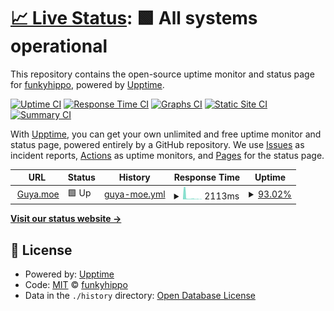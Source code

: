 # [📈 Live Status](https://status.guya.moe): <!--live status--> **🟩 All systems operational**

This repository contains the open-source uptime monitor and status page for [funkyhippo](https://status.guya.moe), powered by [Upptime](https://github.com/upptime/upptime).

[![Uptime CI](https://github.com/funkyhippo/guya-status-page/workflows/Uptime%20CI/badge.svg)](https://github.com/funkyhippo/guya-status-page/actions?query=workflow%3A%22Uptime+CI%22)
[![Response Time CI](https://github.com/funkyhippo/guya-status-page/workflows/Response%20Time%20CI/badge.svg)](https://github.com/funkyhippo/guya-status-page/actions?query=workflow%3A%22Response+Time+CI%22)
[![Graphs CI](https://github.com/funkyhippo/guya-status-page/workflows/Graphs%20CI/badge.svg)](https://github.com/funkyhippo/guya-status-page/actions?query=workflow%3A%22Graphs+CI%22)
[![Static Site CI](https://github.com/funkyhippo/guya-status-page/workflows/Static%20Site%20CI/badge.svg)](https://github.com/funkyhippo/guya-status-page/actions?query=workflow%3A%22Static+Site+CI%22)
[![Summary CI](https://github.com/funkyhippo/guya-status-page/workflows/Summary%20CI/badge.svg)](https://github.com/funkyhippo/guya-status-page/actions?query=workflow%3A%22Summary+CI%22)

With [Upptime](https://upptime.js.org), you can get your own unlimited and free uptime monitor and status page, powered entirely by a GitHub repository. We use [Issues](https://github.com/funkyhippo/guya-status-page/issues) as incident reports, [Actions](https://github.com/funkyhippo/guya-status-page/actions) as uptime monitors, and [Pages](https://status.guya.moe) for the status page.

<!--start: status pages-->
<!-- This summary is generated by Upptime (https://github.com/upptime/upptime) -->
<!-- Do not edit this manually, your changes will be overwritten -->
<!-- prettier-ignore -->
| URL | Status | History | Response Time | Uptime |
| --- | ------ | ------- | ------------- | ------ |
| <img alt="" src="https://raw.githubusercontent.com/appu1232/guyamoe/develop/static_global/logo.png" height="13"> [Guya.moe](https://baka.guya.moe/) | 🟩 Up | [guya-moe.yml](https://github.com/funkyhippo/guya-status-page/commits/HEAD/history/guya-moe.yml) | <details><summary><img alt="Response time graph" src="./graphs/guya-moe/response-time-week.png" height="20"> 2113ms</summary><br><a href="https://status.guya.moe/history/guya-moe"><img alt="Response time 2113" src="https://img.shields.io/endpoint?url=https%3A%2F%2Fraw.githubusercontent.com%2Ffunkyhippo%2Fguya-status-page%2FHEAD%2Fapi%2Fguya-moe%2Fresponse-time.json"></a><br><a href="https://status.guya.moe/history/guya-moe"><img alt="24-hour response time 2113" src="https://img.shields.io/endpoint?url=https%3A%2F%2Fraw.githubusercontent.com%2Ffunkyhippo%2Fguya-status-page%2FHEAD%2Fapi%2Fguya-moe%2Fresponse-time-day.json"></a><br><a href="https://status.guya.moe/history/guya-moe"><img alt="7-day response time 2113" src="https://img.shields.io/endpoint?url=https%3A%2F%2Fraw.githubusercontent.com%2Ffunkyhippo%2Fguya-status-page%2FHEAD%2Fapi%2Fguya-moe%2Fresponse-time-week.json"></a><br><a href="https://status.guya.moe/history/guya-moe"><img alt="30-day response time 2113" src="https://img.shields.io/endpoint?url=https%3A%2F%2Fraw.githubusercontent.com%2Ffunkyhippo%2Fguya-status-page%2FHEAD%2Fapi%2Fguya-moe%2Fresponse-time-month.json"></a><br><a href="https://status.guya.moe/history/guya-moe"><img alt="1-year response time 2113" src="https://img.shields.io/endpoint?url=https%3A%2F%2Fraw.githubusercontent.com%2Ffunkyhippo%2Fguya-status-page%2FHEAD%2Fapi%2Fguya-moe%2Fresponse-time-year.json"></a></details> | <details><summary><a href="https://status.guya.moe/history/guya-moe">93.02%</a></summary><a href="https://status.guya.moe/history/guya-moe"><img alt="All-time uptime 93.02%" src="https://img.shields.io/endpoint?url=https%3A%2F%2Fraw.githubusercontent.com%2Ffunkyhippo%2Fguya-status-page%2FHEAD%2Fapi%2Fguya-moe%2Fuptime.json"></a><br><a href="https://status.guya.moe/history/guya-moe"><img alt="24-hour uptime 93.02%" src="https://img.shields.io/endpoint?url=https%3A%2F%2Fraw.githubusercontent.com%2Ffunkyhippo%2Fguya-status-page%2FHEAD%2Fapi%2Fguya-moe%2Fuptime-day.json"></a><br><a href="https://status.guya.moe/history/guya-moe"><img alt="7-day uptime 93.02%" src="https://img.shields.io/endpoint?url=https%3A%2F%2Fraw.githubusercontent.com%2Ffunkyhippo%2Fguya-status-page%2FHEAD%2Fapi%2Fguya-moe%2Fuptime-week.json"></a><br><a href="https://status.guya.moe/history/guya-moe"><img alt="30-day uptime 93.02%" src="https://img.shields.io/endpoint?url=https%3A%2F%2Fraw.githubusercontent.com%2Ffunkyhippo%2Fguya-status-page%2FHEAD%2Fapi%2Fguya-moe%2Fuptime-month.json"></a><br><a href="https://status.guya.moe/history/guya-moe"><img alt="1-year uptime 93.02%" src="https://img.shields.io/endpoint?url=https%3A%2F%2Fraw.githubusercontent.com%2Ffunkyhippo%2Fguya-status-page%2FHEAD%2Fapi%2Fguya-moe%2Fuptime-year.json"></a></details>

<!--end: status pages-->

[**Visit our status website →**](https://status.guya.moe)

## 📄 License

- Powered by: [Upptime](https://github.com/upptime/upptime)
- Code: [MIT](./LICENSE) © [funkyhippo](https://status.guya.moe)
- Data in the `./history` directory: [Open Database License](https://opendatacommons.org/licenses/odbl/1-0/)
